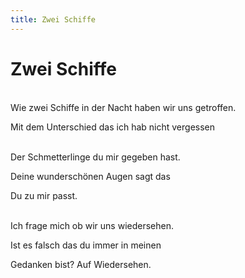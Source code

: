 ```yaml
---
title: Zwei Schiffe
---
```

# Zwei Schiffe

<br/>Wie zwei Schiffe in der Nacht haben wir uns getroffen.<br/>

Mit dem Unterschied das ich hab nicht vergessen<br/><br/>

Der Schmetterlinge du mir gegeben hast.<br/>

Deine wunderschönen Augen sagt das<br/>

Du zu mir passt. <br/><br/>

Ich frage mich ob wir uns wiedersehen. <br/>

Ist es falsch das du immer in meinen<br/>

Gedanken bist? Auf Wiedersehen.<br/><br/>

